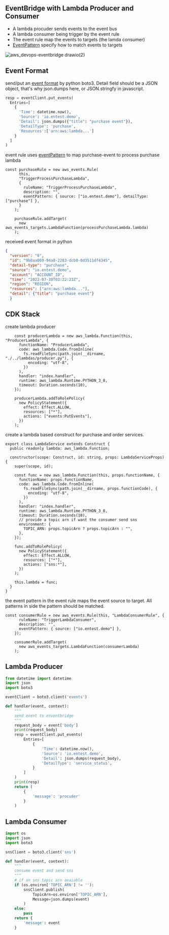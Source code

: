 ## EventBridge with Lambda Producer and Consumer 
  - A lambda procuder sends events to the event bus 
  - A lambda consumer being trigger by the event rule 
  - The event rule map the events to targets (the lamda consumer)
  - [EventPattern](https://docs.aws.amazon.com/eventbridge/latest/userguide/eb-event-patterns.html) specify how to match events to targets
  
  
 ![aws_devops-eventbridge drawio(2)](https://user-images.githubusercontent.com/20411077/181878378-fe5c6f7a-cbee-416a-9026-7796b9c9021f.png)


## Event Format 
send/put an [event format](https://docs.aws.amazon.com/eventbridge/latest/userguide/eb-events.html) by python boto3. Detail field should be a JSON object, that's why json.dumps here, or JSON.stringfy in javascript. 
```py
resp = eventClient.put_events(
  Entries=[
    {
      'Time': datetime.now(),
      'Source': 'io.entest.demo',
      'Detail': json.dumps({"title": "purchase event"}),
      'DetailType': 'purchase',
      'Resources':['arn:aws:lambda...']
    }
  ]
)
```

event rule uses [eventPattern](https://docs.aws.amazon.com/eventbridge/latest/userguide/eb-event-patterns.html) to map purchase-event to process purchase lambda 
```tsx
const purchaseRule = new aws_events.Rule(
      this,
      "TriggerProcessPurchaseLambda",
      {
        ruleName: "TriggerProcessPurchaseLambda",
        description: "",
        eventPattern: { source: ["io.entest.demo"], detailType: ["purchase"] },
      }
    );

    purchaseRule.addTarget(
      new aws_events_targets.LambdaFunction(processPurchaseLambda.lambda)
    );
```

received event format in python 
```json 
{
  "version": "0", 
  "id": "9b8aa069-94a8-2283-dcb0-0d3511df4345", 
  "detail-type": "purchase", 
  "source": "io.entest.demo", 
  "account": "ACCOUNT_ID", 
  "time": "2022-07-30T03:22:23Z", 
  "region": "REGION", 
  "resources": ["arn:aws:lambda..."], 
  "detail": {"title": "purchase event"}
  }
```

## CDK Stack 
create lambda producer  
```tsx
    const producerLambda = new aws_lambda.Function(this, "ProducerLambda", {
      functionName: "ProducerLambda",
      code: aws_lambda.Code.fromInline(
        fs.readFileSync(path.join(__dirname, "./../lambdas/producer.py"), {
          encoding: "utf-8",
        })
      ),
      handler: "index.handler",
      runtime: aws_lambda.Runtime.PYTHON_3_8,
      timeout: Duration.seconds(10),
    });

    producerLambda.addToRolePolicy(
      new PolicyStatement({
        effect: Effect.ALLOW,
        resources: ["*"],
        actions: ["events:PutEvents"],
      })
    );
```

create a lambda based construct for purchase and order services. 
```tsx
export class LambdaService extends Construct {
  public readonly lambda: aws_lambda.Function;

  constructor(scope: Construct, id: string, props: LambdaServiceProps) {
    super(scope, id);

    const func = new aws_lambda.Function(this, props.functionName, {
      functionName: props.functionName,
      code: aws_lambda.Code.fromInline(
        fs.readFileSync(path.join(__dirname, props.functionCode), {
          encoding: "utf-8",
        })
      ),
      handler: "index.handler",
      runtime: aws_lambda.Runtime.PYTHON_3_8,
      timeout: Duration.seconds(10),
      // provide a topic arn if want the consumer send sns
      environment: {
        TOPIC_ARN: props.topicArn ? props.topicArn : "",
      },
    });

    func.addToRolePolicy(
      new PolicyStatement({
        effect: Effect.ALLOW,
        resources: ["*"],
        actions: ["sns:*"],
      })
    );

    this.lambda = func;
  }
}
```

the event pattern in the event rule maps the event source to target. All patterns in side the pattern should be matched. 
```tsx
const consumerRule = new aws_events.Rule(this, "LambdaConsumerRule", {
      ruleName: "TriggerLambdaConsumer",
      description: "",
      eventPattern: { source: ["io.entest.demo"] },
    });

    consumerRule.addTarget(
      new aws_events_targets.LambdaFunction(consumerLambda)
    );
```

## Lambda Producer 
```py
from datetime import datetime
import json
import boto3

eventClient = boto3.client('events')

def handler(event, context):
    """
    send event to enventbridge 
    """
    request_body = event['body']
    print(request_body)
    resp = eventClient.put_events(
        Entries=[
            {
                'Time': datetime.now(),
                'Source': 'io.entest.demo',
                'Detail': json.dumps(request_body),
                'DetailType': 'service_status',
            }
        ]
    )
    print(resp)
    return (
        {
            'message': 'procuder'
        }
    )
```

## Lambda Consumer 

```py
import os
import json
import boto3

snsClient = boto3.client('sns')

def handler(event, context):
    """
    consume event and send sns
    """
    # if an sns topic arn avaiable
    if (os.environ['TOPIC_ARN'] != ''):
        snsClient.publish(
            TopicArn=os.environ['TOPIC_ARN'],
            Message=json.dumps(event)
        )
    else:
        pass
    return {
        'message': event
    }

```
